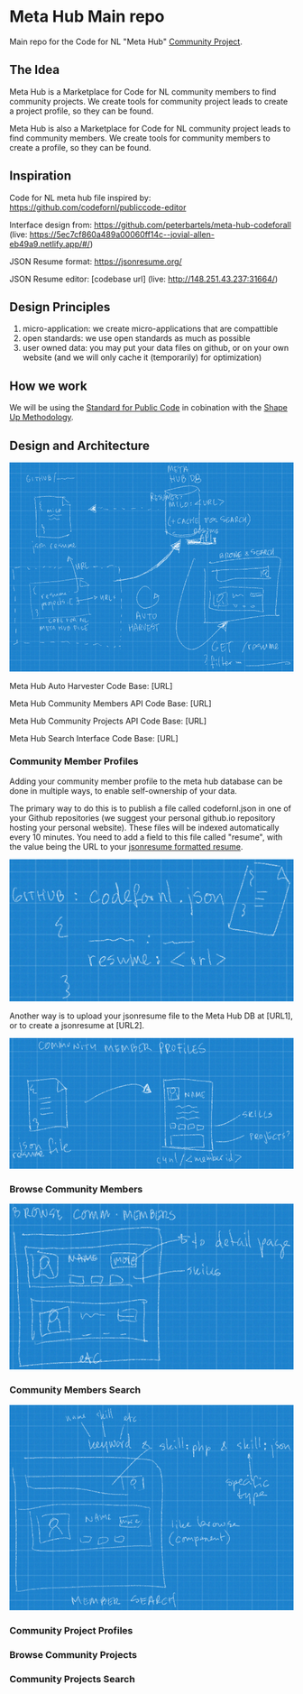 # Meta Hub Main repo
Main repo for the Code for NL "Meta Hub" [Community Project](https://www.codefor.nl/communityprojects).

## The Idea

Meta Hub is a Marketplace for Code for NL community members to find community projects. We create tools for community project leads to create a project profile, so they can be found.

Meta Hub is also a Marketplace for Code for NL community project leads to find community members. We create tools for community members to create a profile, so they can be found.

## Inspiration

Code for NL meta hub file inspired by: https://github.com/codefornl/publiccode-editor

Interface design from: https://github.com/peterbartels/meta-hub-codeforall (live: https://5ec7cf860a489a00060ff14c--jovial-allen-eb49a9.netlify.app/#/)

JSON Resume format: https://jsonresume.org/

JSON Resume editor: [codebase url] (live: http://148.251.43.237:31664/)

## Design Principles

1. micro-application: we create micro-applications that are compattible
2. open standards: we use open standards as much as possible
3. user owned data: you may put your data files on github, or on your own website (and we will only cache it (temporarily) for optimization)

## How we work

We will be using the [Standard for Public Code](https://standard.publiccode.net/) in cobination with the [Shape Up Methodology](https://basecamp.com/shapeup).

## Design and Architecture

![Meta Hub Remote File Architecture](https://github.com/codefornl/meta-hub-main/blob/master/metahub_archi.png)

Meta Hub Auto Harvester Code Base: [URL]

Meta Hub Community Members API Code Base: [URL]

Meta Hub Community Projects API Code Base: [URL]

Meta Hub Search Interface Code Base: [URL]

### Community Member Profiles

Adding your community member profile to the meta hub database can be done in multiple ways, to enable self-ownership of your data.

The primary way to do this is to publish a file called codefornl.json in one of your Github repositories (we suggest your personal github.io repository hosting your personal website). These files will be indexed automatically every 10 minutes. You need to add a field to this file called "resume", with the value being the URL to your [jsonresume formatted resume](https://jsonresume.org/).

![Code for NL Meta Hub file](https://github.com/codefornl/meta-hub-main/blob/master/metahub_c4nlfile.png)

Another way is to upload your jsonresume file to the Meta Hub DB at [URL1], or to create a jsonresume at [URL2].

![Community Member Profile](https://github.com/codefornl/meta-hub-main/blob/master/metahub_member.png)

### Browse Community Members

![Browse Community Members](https://github.com/codefornl/meta-hub-main/blob/master/metahub_member_browse.png)

### Community Members Search

![Search Community Members](https://github.com/codefornl/meta-hub-main/blob/master/metahub_member_search.png)

### Community Project Profiles

### Browse Community Projects

### Community Projects Search
